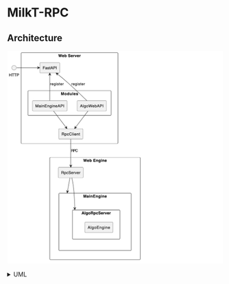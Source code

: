 # MilkT-RPC

## Architecture

![Architecture](./docs/architecture.png)

<details>
<summary>UML</summary>

```plantuml
@startuml
skinparam componentStyle rectangle

component "Web Server" as web {
    [FastAPI]
    [RpcClient]
    component "Modules" as webmodules {
        [MainEngineAPI] -up-> [FastAPI]: register
        [AlgoWebAPI] -up-> [FastAPI]: register
        [MainEngineAPI] -down-> [RpcClient]
        [AlgoWebAPI] -down-> [RpcClient]
    }
}
HTTP -right-> [FastAPI]

component "Web Engine" as engine {
    [RpcServer]
    component "MainEngine" as mainengine {
        [RpcServer] -down-> [AlgoRpcServer]
    }
    [RpcServer] -down-> mainengine

    component "AlgoRpcServer" {
        [AlgoEngine]
    }
}

[RpcClient] -down-> [RpcServer]: "RPC"
@enduml
```

</details>
